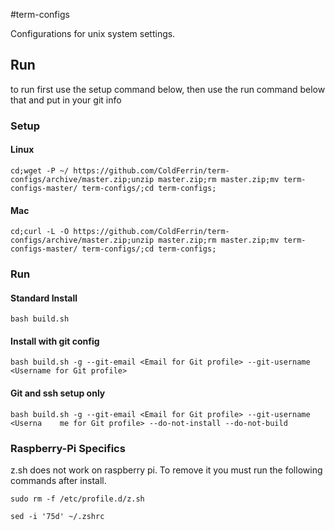 #term-configs

Configurations for unix system settings.

## Run

to run first use the setup command below, then use the run command below that and put in your git info

### Setup

#### Linux

`cd;wget -P ~/ https://github.com/ColdFerrin/term-configs/archive/master.zip;unzip master.zip;rm master.zip;mv term-configs-master/ term-configs/;cd term-configs;`

#### Mac

`cd;curl -L -O https://github.com/ColdFerrin/term-configs/archive/master.zip;unzip master.zip;rm master.zip;mv term-configs-master/ term-configs/;cd term-configs;`

### Run

#### Standard Install
`bash build.sh`

#### Install with git config
`bash build.sh -g --git-email <Email for Git profile> --git-username <Username for Git profile>`

#### Git and ssh setup only
`bash build.sh -g --git-email <Email for Git profile> --git-username <Userna    me for Git profile> --do-not-install --do-not-build`

### Raspberry-Pi Specifics

z.sh does not work on raspberry pi. To remove it you must run the following
commands after install. 

`sudo rm -f /etc/profile.d/z.sh`

`sed -i '75d' ~/.zshrc`

